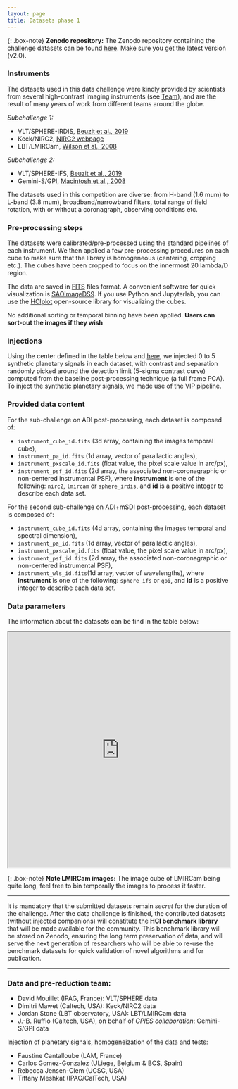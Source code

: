 ```yaml
---
layout: page
title: Datasets phase 1
---
```


{: .box-note}
**Zenodo repository:** The Zenodo repository containing the challenge datasets can be found [here](https://zenodo.org/record/3361544). 
Make sure you get the latest version (v2.0). 

### Instruments
The datasets used in this data challenge were kindly provided by scientists from several high-contrast imaging instruments (see [Team](https://exoplanet-imaging-challenge.github.io/team/)), and are the result of many years of work from different teams around the globe.

*Subchallenge 1:*

* VLT/SPHERE-IRDIS, [Beuzit et al., 2019](https://ui.adsabs.harvard.edu/link_gateway/2019A%26A...631A.155B/PUB_PDF)
* Keck/NIRC2, [NIRC2 webpage](https://www2.keck.hawaii.edu/inst/nirc2/)
* LBT/LMIRCam, [Wilson et al., 2008](https://ui.adsabs.harvard.edu/abs/2008SPIE.7013E..3AW/abstract)

*Subchallenge 2:*

* VLT/SPHERE-IFS, [Beuzit et al., 2019](https://ui.adsabs.harvard.edu/link_gateway/2019A%26A...631A.155B/PUB_PDF)
* Gemini-S/GPI, [Macintosh et al., 2008](https://www.spiedigitallibrary.org/conference-proceedings-of-spie/7015/1/The-Gemini-Planet-Imager--from-science-to-design-to/10.1117/12.788083.full) 

The datasets used in this competition are diverse: from H-band (1.6 mum) to L-band (3.8 mum), broadband/narrowband filters, total range of field rotation, with or without a coronagraph, observing conditions etc. 

### Pre-processing steps
The datasets were calibrated/pre-processed using the standard pipelines of each instrument. We then applied a few pre-processing procedures on each cube to make sure that the library is homogeneous (centering, cropping etc.). The cubes have been cropped to focus on the innermost 20 lambda/D region.

The data are saved in [FITS](https://en.wikipedia.org/wiki/FITS) files format. A convenient software for quick visualization is [SAOImageDS9](http://ds9.si.edu/site/Download.html). If you use Python and Jupyterlab, you can use the [HCIplot](https://github.com/carlgogo/hciplot/) open-source library for visualizing the cubes. 

No additional sorting or temporal binning have been applied. **Users can sort-out the images if they wish**

### Injections
Using the center defined in the table below and [here](https://docs.google.com/spreadsheets/d/e/2PACX-1vQ0fDpZD4LAoawUkITgWj_6Nx7XIKB4JAeOVS9CUIsTITI4X-MTI_rsqzC6e5MvQ2j9ivkoxZzI-XKB/pubhtml?gid=39220023&single=true), we injected 0 to 5 synthetic planetary signals in each dataset, with contrast and separation randomly picked around the detection limit (5-sigma contrast curve) computed from the baseline post-processing technique (a full frame PCA). To inject the synthetic planetary signals, we made use of the VIP pipeline.

### Provided data content
For the sub-challenge on ADI post-processing, each dataset is composed of:
 * ``instrument_cube_id.fits`` (3d array, containing the images temporal cube),
 * ``instrument_pa_id.fits`` (1d array, vector of parallactic angles),
 * ``instrument_pxscale_id.fits`` (float value, the pixel scale value in arc/px),
 * ``instrument_psf_id.fits`` (2d array, the associated non-coronagraphic or non-centered instrumental PSF), 
 where **instrument** is one of the following: ``nirc2``, ``lmircam`` or ``sphere_irdis``, and **id** is a positive integer to describe each data set. 

For the second sub-challenge on ADI+mSDI post-processing, each dataset is composed of:
 * ``instrument_cube_id.fits`` (4d array, containing the images temporal and spectral dimension),
 * ``instrument_pa_id.fits`` (1d array, vector of parallactic angles),
 * ``instrument_pxscale_id.fits`` (float value, the pixel scale value in arc/px),
 * ``instrument_psf_id.fits`` (2d array, the associated non-coronagraphic or non-centered instrumental PSF), 
 * ``instrument_wls_id.fits``(1d array, vector of wavelengths),
 where **instrument** is one of the following: ``sphere_ifs`` or ``gpi``, and **id** is a positive integer to describe each data set. 

### Data parameters
The information about the datasets can be find in the table below:

<iframe 
src="https://docs.google.com/spreadsheets/d/e/2PACX-1vQ0fDpZD4LAoawUkITgWj_6Nx7XIKB4JAeOVS9CUIsTITI4X-MTI_rsqzC6e5MvQ2j9ivkoxZzI-XKB/pubhtml?gid=39220023&amp;single=true&amp;widget=true&amp;headers=false"
style="width:100%; height:535px;"></iframe>

{: .box-note}
**Note LMIRCam images:** The image cube of LMIRCam being quite long, feel free to bin temporally the images to process it faster. 

***

It is mandatory that the submitted datasets remain *secret* for the duration of the challenge. After the data challenge is finished, the contributed datasets (without injected companions) will constitute the **HCI benchmark library** that will be made available for the community. This benchmark library will be stored on Zenodo, ensuring the long term preservation of data, and will serve the next generation of researchers who will be able to re-use the benchmark datasets for quick validation of novel algorithms and for publication.


***

### Data and pre-reduction team:
* David Mouillet (IPAG, France): VLT/SPHERE data
* Dimitri Mawet (Caltech, USA): Keck/NIRC2 data
* Jordan Stone (LBT observatory, USA): LBT/LMIRCam data
* J.-B. Ruffio (Caltech, USA), on behalf of *GPIES collaboration*: Gemini-S/GPI data

Injection of planetary signals, homogeneization of the data and tests:
* Faustine Cantalloube (LAM, France)
* Carlos Gomez-Gonzalez (ULiege, Belgium & BCS, Spain)
* Rebecca Jensen-Clem (UCSC, USA)
* Tiffany Meshkat (IPAC/CalTech, USA)


